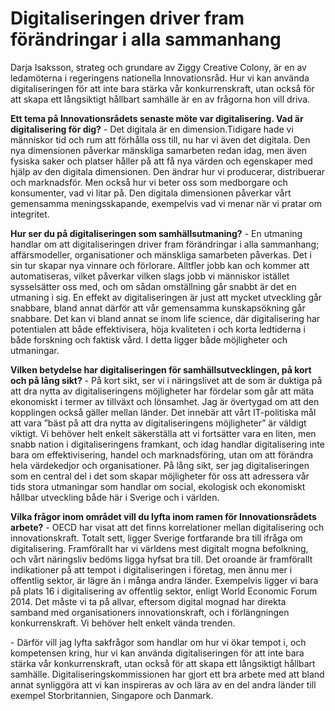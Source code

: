 # Digitaliseringen driver fram förändringar i alla sammanhang

Darja Isaksson, strateg och grundare av Ziggy Creative Colony, är en av ledamöterna i regeringens nationella Innovationsråd. Hur vi kan använda digitaliseringen för att inte bara stärka vår konkurrenskraft, utan också för att skapa ett långsiktigt hållbart samhälle är en av frågorna hon vill driva.


**Ett tema på Innovationsrådets senaste möte var digitalisering. Vad är digitalisering för dig?**
\- Det digitala är en dimension.Tidigare hade vi människor tid och rum att förhålla oss till, nu har vi även det digitala. Den nya dimensionen påverkar mänskliga samarbeten redan idag, men även fysiska saker och platser håller på att få nya värden och egenskaper med hjälp av den digitala dimensionen. Den ändrar hur vi producerar, distribuerar och marknadsför. Men också hur vi beter oss som medborgare och konsumenter, vad vi litar på. Den digitala dimensionen påverkar vårt gemensamma meningsskapande, exempelvis vad vi menar när vi pratar om integritet.

**Hur ser du på digitaliseringen som samhällsutmaning?**
\- En utmaning handlar om att digitaliseringen driver fram förändringar i alla sammanhang; affärsmodeller, organisationer och mänskliga samarbeten påverkas. Det i sin tur skapar nya vinnare och förlorare. Alltfler jobb kan och kommer att automatiseras, vilket påverkar vilken slags jobb vi människor istället sysselsätter oss med, och om sådan omställning går snabbt är det en utmaning i sig. En effekt av digitaliseringen är just att mycket utveckling går snabbare, bland annat därför att vår gemensamma kunskapsökning går snabbare. Det kan vi bland annat se inom life science, där digitalisering har potentialen att både effektivisera, höja kvaliteten i och korta ledtiderna i både forskning och faktisk vård. I detta ligger både möjligheter och utmaningar.

**Vilken betydelse har digitaliseringen för samhällsutvecklingen, på kort och på lång sikt?**
\- På kort sikt, ser vi i näringslivet att de som är duktiga på att dra nytta av digitaliseringens möjligheter har fördelar som går att mäta ekonomiskt i termer av tillväxt och lönsamhet. Jag är övertygad om att den kopplingen också gäller mellan länder. Det innebär att vårt IT\-politiska mål att vara ”bäst på att dra nytta av digitaliseringens möjligheter” är väldigt viktigt. Vi behöver helt enkelt säkerställa att vi fortsätter vara en liten, men snabb nation i digitaliseringens framkant, och idag handlar digitalisering inte bara om effektivisering, handel och marknadsföring, utan om att förändra hela värdekedjor och organisationer. På lång sikt, ser jag digitaliseringen som en central del i det som skapar möjligheter för oss att adressera vår tids stora utmaningar som handlar om social, ekologisk och ekonomiskt hållbar utveckling både här i Sverige och i världen.

**Vilka frågor inom området vill du lyfta inom ramen för Innovationsrådets arbete?**
\- OECD har visat att det finns korrelationer mellan digitalisering och innovationskraft. Totalt sett, ligger Sverige fortfarande bra till ifråga om digitalisering. Framförallt har vi världens mest digitalt mogna befolkning, och vårt näringsliv bedöms ligga hyfsat bra till. Det oroande är framförallt indikationer på att tempot i digitaliseringen i företag, men ännu mer i offentlig sektor, är lägre än i många andra länder. Exempelvis ligger vi bara på plats 16 i digitalisering av offentlig sektor, enligt World Economic Forum 2014\. Det måste vi ta på allvar, eftersom digital mognad har direkta samband med organisationers innovationskraft, och i förlängningen konkurrenskraft. Vi behöver helt enkelt vända trenden.

\- Därför vill jag lyfta sakfrågor som handlar om hur vi ökar tempot i, och kompetensen kring, hur vi kan använda digitaliseringen för att inte bara stärka vår konkurrenskraft, utan också för att skapa ett långsiktigt hållbart samhälle. Digitaliseringskommissionen har gjort ett bra arbete med att bland annat synliggöra att vi kan inspireras av och lära av en del andra länder till exempel Storbritannien, Singapore och Danmark.
